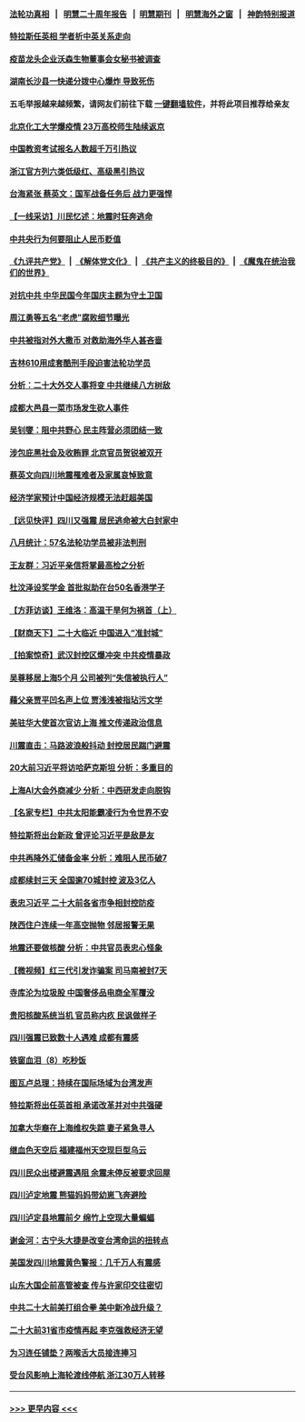 #### [法轮功真相](https://github.com/gfw-breaker/truth/blob/master/README.md?t=0) &nbsp;&nbsp;|&nbsp;&nbsp; [明慧二十周年报告](https://github.com/gfw-breaker/mh-reports/blob/master/README.md?t=0) &nbsp;&nbsp;|&nbsp;&nbsp;[明慧期刊](https://github.com/gfw-breaker/mh-qikan) &nbsp;&nbsp;|&nbsp;&nbsp; [明慧海外之窗](https://github.com/gfw-breaker/mh-news/blob/master/README.md?t=0) &nbsp;&nbsp;|&nbsp;&nbsp; [神韵特别报道](https://github.com/gfw-breaker/mh-news/blob/master/shenyun.md?t=0)
#### [特拉斯任英相 学者析中英关系走向](../pages/nsc413/n13818460.md?t=09062151) 
#### [疫苗龙头企业沃森生物董事会女秘书被调查](../pages/nsc413/n13818428.md?t=09062151) 
#### [湖南长沙县一快递分拨中心爆炸 导致死伤](../pages/nsc413/n13818462.md?t=09062151) 
#### 五毛举报越来越频繁，请网友们前往下载 [一键翻墙软件](https://github.com/gfw-breaker/ssr-accounts)，并将此项目推荐给亲友
#### [北京化工大学爆疫情 23万高校师生陆续返京](../pages/nsc413/n13818275.md?t=09062151) 
#### [中国教资考试报名人数超千万引热议](../pages/nsc413/n13818431.md?t=09062151) 
#### [浙江官方列六类低级红、高级黑引热议](../pages/nsc413/n13818427.md?t=09062151) 
#### [台海紧张 蔡英文：国军战备任务后 战力更强悍](../pages/nsc413/n13818392.md?t=09062151) 
#### [【一线采访】川民忆述：地震时狂奔逃命](../pages/nsc413/n13818125.md?t=09062151) 
#### [中共央行为何要阻止人民币贬值](../pages/nsc413/n13818383.md?t=09062151) 
#### [《九评共产党》](https://github.com/begood0513/9ping.md/blob/master/README.md) &nbsp;|&nbsp; [《解体党文化》](../../../../jtdwh.md/blob/master/README.md)  &nbsp;|&nbsp; [《共产主义的终极目的》](../../../../gczydzjmd.md/blob/master/README.md) &nbsp;|&nbsp; [《魔鬼在统治我们的世界》](../../../../mgztzwmdsj.md/blob/master/README.md) 
#### [对抗中共 中华民国今年国庆主题为守土卫国](../pages/nsc413/n13818356.md?t=09062151) 
#### [周江勇等五名“老虎”腐败细节曝光](../pages/nsc413/n13818374.md?t=09062151) 
#### [中共被指对外大撒币 对救助海外华人甚吝啬](../pages/nsc413/n13818301.md?t=09062151) 
#### [吉林610用成套酷刑手段迫害法轮功学员](../pages/nsc413/n13814775.md?t=09062151) 
#### [分析：二十大外交人事将变 中共继续八方树敌](../pages/nsc413/n13818209.md?t=09062151) 
#### [成都大邑县一菜市场发生砍人事件](../pages/nsc413/n13818340.md?t=09062151) 
#### [吴钊燮：阻中共野心 民主阵营必须团结一致](../pages/nsc413/n13818287.md?t=09062151) 
#### [涉包庇黑社会及收贿罪 北京官员贺锐被双开](../pages/nsc413/n13818296.md?t=09062151) 
#### [蔡英文向四川地震罹难者及家属哀悼致意](../pages/nsc413/n13818235.md?t=09062151) 
#### [经济学家预计中国经济规模无法赶超美国](../pages/nsc413/n13817987.md?t=09062151) 
#### [【远见快评】四川又强震 居民逃命被大白封家中](../pages/nsc413/n13818156.md?t=09062151) 
#### [八月统计：57名法轮功学员被非法判刑](../pages/nsc413/n13817356.md?t=09062151) 
#### [王友群：习近平亲信将掌最高检之分析](../pages/nsc413/n13818080.md?t=09062151) 
#### [杜汶泽设奖学金 首批拟助在台50名香港学子](../pages/nsc413/n13818054.md?t=09062151) 
#### [【方菲访谈】王维洛：高温干旱何为祸首（上）](../pages/nsc413/n13818041.md?t=09062151) 
#### [【财商天下】二十大临近 中国进入“准封城”](../pages/nsc413/n13817986.md?t=09062151) 
#### [【拍案惊奇】武汉封控区爆冲突 中共疫情暴政](../pages/nsc413/n13818036.md?t=09062151) 
#### [吴尊移居上海5个月 公司被列“失信被执行人”](../pages/nsc413/n13818014.md?t=09062151) 
#### [藉父亲贾平凹名声上位 贾浅浅被指玷污文学](../pages/nsc413/n13818055.md?t=09062151) 
#### [美驻华大使首次官访上海 推文传递政治信息](../pages/nsc413/n13818046.md?t=09062151) 
#### [川震直击：马路波浪般抖动 封控居民踹门避震](../pages/nsc413/n13817998.md?t=09062151) 
#### [20大前习近平将访哈萨克斯坦 分析：多重目的](../pages/nsc413/n13817976.md?t=09062151) 
#### [上海AI大会外商减少 分析：中西研发走向脱钩](../pages/nsc413/n13817869.md?t=09062151) 
#### [【名家专栏】中共太阳能霸凌行为令世界不安](../pages/nsc413/n13817785.md?t=09062151) 
#### [特拉斯将出台新政 曾评论习近平是敌是友](../pages/nsc413/n13817860.md?t=09062151) 
#### [中共再降外汇储备金率 分析：难阻人民币破7](../pages/nsc413/n13817982.md?t=09062151) 
#### [成都续封三天 全国逾70城封控 波及3亿人](../pages/nsc413/n13817809.md?t=09062151) 
#### [表忠习近平 二十大前各省市争相封控防疫](../pages/nsc413/n13817994.md?t=09062151) 
#### [陕西住户连续一年高空抛物 邻居报警无果](../pages/nsc413/n13817923.md?t=09062151) 
#### [地震还要做核酸 分析：中共官员表忠心怪象](../pages/nsc413/n13817939.md?t=09062151) 
#### [【微视频】红三代引发诈骗案 司马南被封7天](../pages/nsc413/n13817832.md?t=09062151) 
#### [寺库沦为垃圾股 中国奢侈品电商全军覆没](../pages/nsc413/n13817560.md?t=09062151) 
#### [贵阳核酸系统当机 官员称内疚 民讽做样子](../pages/nsc413/n13817807.md?t=09062151) 
#### [四川强震已致数十人遇难 成都有震感](../pages/nsc413/n13817520.md?t=09062151) 
#### [铁窗血泪（8）吃秒饭](../pages/nsc413/n13813761.md?t=09062151) 
#### [图瓦卢总理：持续在国际场域为台湾发声](../pages/nsc413/n13817640.md?t=09062151) 
#### [特拉斯将出任英首相 承诺改革并对中共强硬](../pages/nsc413/n13817670.md?t=09062151) 
#### [加拿大华裔在上海维权失踪 妻子紧急寻人](../pages/nsc413/n13817708.md?t=09062151) 
#### [继血色天空后 福建福州天空现巨型乌云](../pages/nsc413/n13817700.md?t=09062151) 
#### [四川民众出楼避震遇阻 余震未停反被要求回屋](../pages/nsc413/n13817657.md?t=09062151) 
#### [四川泸定地震 熊猫妈妈带幼崽飞奔避险](../pages/nsc413/n13817678.md?t=09062151) 
#### [四川泸定县地震前夕 绵竹上空现大量蝙蝠](../pages/nsc413/n13817588.md?t=09062151) 
#### [谢金河：古宁头大捷是改变台湾命运的扭转点](../pages/nsc413/n13817492.md?t=09062151) 
#### [美国发四川地震黄色警报：几千万人有震感](../pages/nsc413/n13817610.md?t=09062151) 
#### [山东大国企前高管被查 传与许家印交往密切](../pages/nsc413/n13817556.md?t=09062151) 
#### [中共二十大前美打组合拳 美中新冷战升级？](../pages/nsc413/n13817586.md?t=09062151) 
#### [二十大前31省市疫情再起 李克强救经济无望](../pages/nsc413/n13817553.md?t=09062151) 
#### [为习连任铺垫？两喉舌大员接连捧习](../pages/nsc413/n13817444.md?t=09062151) 
#### [受台风影响上海轮渡线停航 浙江30万人转移](../pages/nsc413/n13817446.md?t=09062151) 

----
#### [ >>> 更早内容 <<< ](../indexes/nsc413-earlier.md)
